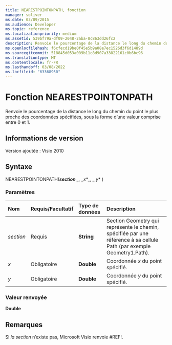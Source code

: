 ```yaml
---
title: NEARESTPOINTONPATH, fonction
manager: soliver
ms.date: 03/09/2015
ms.audience: Developer
ms.topic: reference
ms.localizationpriority: medium
ms.assetid: 539bf79a-df09-2048-2aba-8c863dd26fc2
description: Renvoie le pourcentage de la distance le long du chemin du point le plus proche des coordonnées spécifiées, sous la forme d’une valeur comprise entre 0 et 1.
ms.openlocfilehash: f6cfecd19be0f45e5b9a08e7ec1526d3f6d1489d
ms.sourcegitcommit: 518845d053a009b11c8d907a33822161c0b6bc96
ms.translationtype: MT
ms.contentlocale: fr-FR
ms.lasthandoff: 03/08/2022
ms.locfileid: "63368950"
---
```

# <a name="nearestpointonpath-function"></a>Fonction NEARESTPOINTONPATH

Renvoie le pourcentage de la distance le long du chemin du point le plus proche des coordonnées spécifiées, sous la forme d’une valeur comprise entre 0 et 1.
  
## <a name="version-information"></a>Informations de version

Version ajoutée : Visio 2010
 
  
## <a name="syntax"></a>Syntaxe

NEARESTPOINTONPATH(***section** _, _*_x_*_, _ *_y_** ) 
  
### <a name="parameters"></a>Paramètres

|**Nom**|**Requis/Facultatif**|**Type de données**|**Description**|
|:-----|:-----|:-----|:-----|
| _section_ <br/> |Requis  <br/> |**String** <br/> |Section Geometry qui représente le chemin, spécifiée par une référence à sa cellule Path (par exemple Geometry1.Path). |
| _x_ <br/> |Obligatoire  <br/> |**Double** <br/> |Coordonnée  _x_ du point spécifié. |
| _y_ <br/> |Obligatoire  <br/> |**Double** <br/> |Coordonnée  _y_ du point spécifié. |
   
### <a name="return-value"></a>Valeur renvoyée

 **Double**
  
## <a name="remarks"></a>Remarques

Si _la section_ n’existe pas, Microsoft Visio renvoie #REF!. 
  

